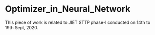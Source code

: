 # Optimizer_in_Neural_Network
This piece of work is related to JIET STTP phase-I conducted on 14th to 19th Sept, 2020. 
